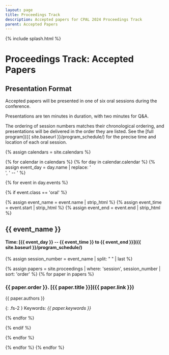 ```yaml
---
layout: page
title: Proceedings Track
description: Accepted papers for CPAL 2024 Proceedings Track
parent: Accepted Papers
---
```


{% include splash.html %}

# Proceedings Track: Accepted Papers

## Presentation Format

Accepted papers will be presented in one of six oral sessions during the conference.

Presentations are ten minutes in duration, with two minutes for Q&A.

The ordering of session numbers matches their chronological ordering, and
presentations will be delivered in the order they are listed.
See the [full program]({{ site.baseurl }}/program_schedule/) for the precise
time and location of each oral session.

<!-- Loop over oral sessions in the calendar. -->
{% assign calendars = site.calendars %}

{% for calendar in calendars %}
{% for day in calendar.calendar %}
{% assign event_day = day.name | replace: '<br>', ' -- ' %}

{% for event in day.events %}

{% if event.class == 'oral' %}

<!-- print information for this session. -->
{% assign event_name = event.name | strip_html %}
{% assign event_time = event.start | strip_html %}
{% assign event_end = event.end | strip_html %}
## {{ event_name }}
#### Time: [{{ event_day }} -- {{ event_time }} to {{ event_end }}]({{ site.baseurl }}/program_schedule/)

<!-- print papers for this session. -->
{% assign session_number = event_name | split: " " | last %}

{% assign papers = site.proceedings | where: 'session', session_number | sort: 'order' %}
{% for paper in papers %}

### {{ paper.order }}. [{{ paper.title }}]({{ paper.link }})
{{ paper.authors }}

{: .fs-2 }
Keywords: *{{ paper.keywords }}*

{% endfor %}

{% endif %}

{% endfor %}

{% endfor %}
{% endfor %}
